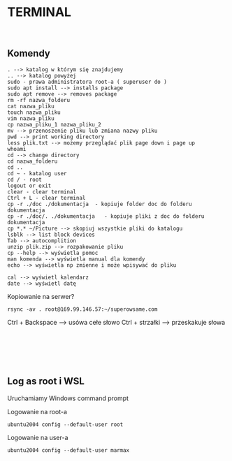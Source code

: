 # TERMINAL

<br>

## Komendy

```
. --> katalog w którym się znajdujemy
.. --> katalog powyżej
sudo - prawa administratora root-a ( superuser do )
sudo apt install --> installs package
sudo apt remove --> removes package
rm -rf nazwa_folderu
cat nazwa_pliku
touch nazwa_pliku
vim nazwa_pliku
cp nazwa_pliku_1 nazwa_pliku_2
mv --> przenoszenie pliku lub zmiana nazwy pliku
pwd --> print working directory
less plik.txt --> możemy przeglądać plik page down i page up
whoami
cd --> change directory
cd nazwa_folderu
cd ..
cd ~ - katalog user
cd / - root
logout or exit
clear - clear terminal
Ctrl + L - clear terminal
cp -r ./doc ./dokumentacja  - kopiuje folder doc do folderu dokumentacja
cp -r ./doc/. ./dokumentacja   - kopiuje pliki z doc do folderu dokumentacja
cp *.* ~/Picture --> skopiuj wszystkie pliki do katalogu
lsblk --> list block devices
Tab --> autocomplition
unzip plik.zip --> rozpakowanie pliku
cp --help --> wyświetla pomoc
man komenda --> wyświetla manual dla komendy
echo --> wyświetla np zmienne i może wpisywać do pliku
```

```
cal --> wyświetl kalendarz
date --> wyświetl datę
```

Kopiowanie na serwer?

```
rsync -av . root@169.99.146.57:~/superowsame.com
```

Ctrl + Backspace --> usówa cełe słowo
Ctrl + strzałki --> przeskakuje słowa
<br>
<br>
<br>
<br>
<br>
<br>

## Log as root i WSL

Uruchamiamy Windows command prompt

Logowanie na root-a

```
ubuntu2004 config --default-user root
```

Logowanie na user-a

```
ubuntu2004 config --default-user marmax
```
